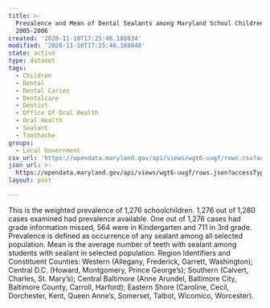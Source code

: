 ```yaml
---
title: >-
  Prevalence and Mean of Dental Sealants among Maryland School Children,
  2005-2006
created: '2020-11-10T17:25:46.188834'
modified: '2020-11-10T17:25:46.188840'
state: active
type: dataset
tags:
  - Children
  - Dental
  - Dental Caries
  - Dentalcare
  - Dentist
  - Office Of Oral Health
  - Oral Health
  - Sealant
  - Toothache
groups:
  - Local Government
csv_url: 'https://opendata.maryland.gov/api/views/wgt6-uugf/rows.csv?accessType=DOWNLOAD'
json_url: >-
  https://opendata.maryland.gov/api/views/wgt6-uugf/rows.json?accessType=DOWNLOAD
layout: post

---
```

This is the weighted prevalence of 1,276 schoolchildren. 1,276 out of 1,280 cases examined had prevalence available. One out of 1,276 cases had grade information missed, 564 were in Kindergarten and 711 in 3rd grade. Prevalence is defined as occurrence of any sealant among all selected population. Mean is the average number of teeth with sealant among students with sealant in selected population. Region Identifiers and Constituent Counties:	 Western (Allegany, Frederick, Garrett, Washington); Central D.C. (Howard, Montgomery, Prince George’s); Southern (Calvert, Charles, St. Mary’s); Central Baltimore (Anne Arundel, Baltimore City, Baltimore County, Carroll, Harford); Eastern Shore (Caroline, Cecil, Dorchester, Kent, Queen Anne’s, Somerset, Talbot, Wicomico, Worcester).
